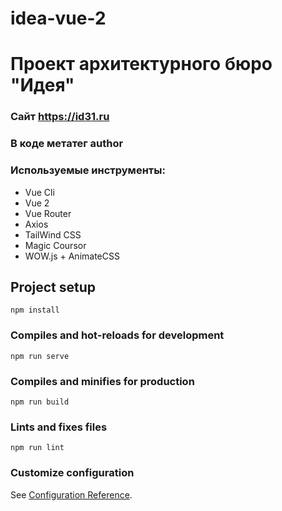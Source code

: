 # idea-vue-2

# Проект архитектурного бюро "Идея"
### Сайт https://id31.ru
### В коде метатег author

### Используемые инструменты:
+ Vue Cli
+ Vue 2
+ Vue Router
+ Axios
+ TailWind CSS
+ Magic Coursor
+ WOW.js + AnimateCSS


## Project setup
```
npm install
```

### Compiles and hot-reloads for development
```
npm run serve
```

### Compiles and minifies for production
```
npm run build
```

### Lints and fixes files
```
npm run lint
```

### Customize configuration
See [Configuration Reference](https://cli.vuejs.org/config/).
